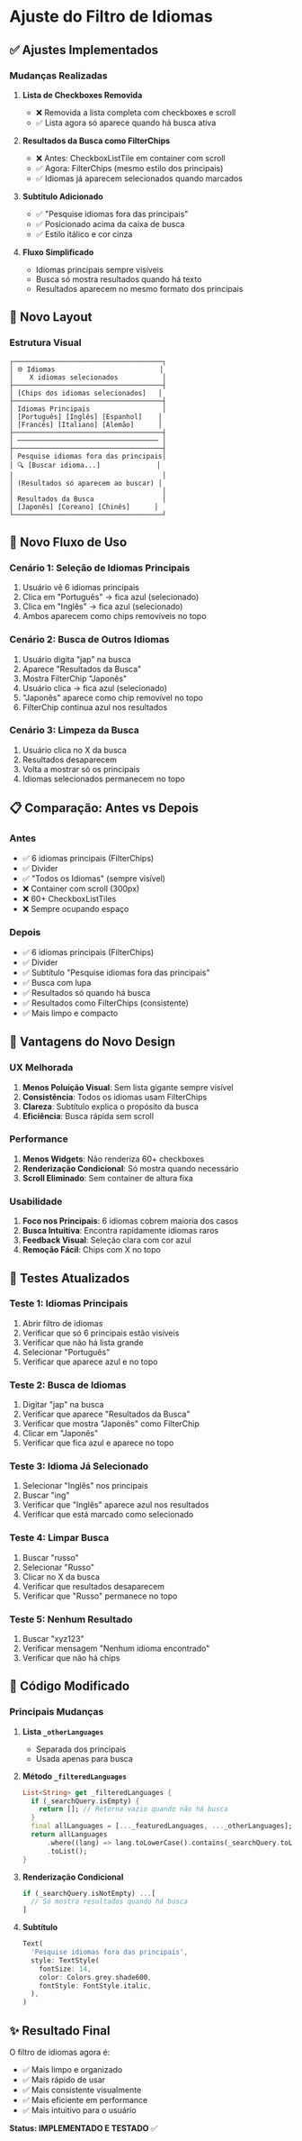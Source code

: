 # Ajuste do Filtro de Idiomas

## ✅ Ajustes Implementados

### Mudanças Realizadas

1. **Lista de Checkboxes Removida**
   - ❌ Removida a lista completa com checkboxes e scroll
   - ✅ Lista agora só aparece quando há busca ativa

2. **Resultados da Busca como FilterChips**
   - ❌ Antes: CheckboxListTile em container com scroll
   - ✅ Agora: FilterChips (mesmo estilo dos principais)
   - ✅ Idiomas já aparecem selecionados quando marcados

3. **Subtítulo Adicionado**
   - ✅ "Pesquise idiomas fora das principais"
   - ✅ Posicionado acima da caixa de busca
   - ✅ Estilo itálico e cor cinza

4. **Fluxo Simplificado**
   - Idiomas principais sempre visíveis
   - Busca só mostra resultados quando há texto
   - Resultados aparecem no mesmo formato dos principais

## 🎨 Novo Layout

### Estrutura Visual

```
┌─────────────────────────────────────┐
│ 🌐 Idiomas                          │
│    X idiomas selecionados           │
├─────────────────────────────────────┤
│ [Chips dos idiomas selecionados]   │
├─────────────────────────────────────┤
│ Idiomas Principais                  │
│ [Português] [Inglês] [Espanhol]    │
│ [Francês] [Italiano] [Alemão]      │
├─────────────────────────────────────┤
│ ─────────────────────────────────── │
├─────────────────────────────────────┤
│ Pesquise idiomas fora das principais│
│ 🔍 [Buscar idioma...]              │
│                                     │
│ (Resultados só aparecem ao buscar) │
│                                     │
│ Resultados da Busca                 │
│ [Japonês] [Coreano] [Chinês]      │
└─────────────────────────────────────┘
```

## 🔄 Novo Fluxo de Uso

### Cenário 1: Seleção de Idiomas Principais
1. Usuário vê 6 idiomas principais
2. Clica em "Português" → fica azul (selecionado)
3. Clica em "Inglês" → fica azul (selecionado)
4. Ambos aparecem como chips removíveis no topo

### Cenário 2: Busca de Outros Idiomas
1. Usuário digita "jap" na busca
2. Aparece "Resultados da Busca"
3. Mostra FilterChip "Japonês"
4. Usuário clica → fica azul (selecionado)
5. "Japonês" aparece como chip removível no topo
6. FilterChip continua azul nos resultados

### Cenário 3: Limpeza da Busca
1. Usuário clica no X da busca
2. Resultados desaparecem
3. Volta a mostrar só os principais
4. Idiomas selecionados permanecem no topo

## 📋 Comparação: Antes vs Depois

### Antes
- ✅ 6 idiomas principais (FilterChips)
- ✅ Divider
- ✅ "Todos os Idiomas" (sempre visível)
- ❌ Container com scroll (300px)
- ❌ 60+ CheckboxListTiles
- ❌ Sempre ocupando espaço

### Depois
- ✅ 6 idiomas principais (FilterChips)
- ✅ Divider
- ✅ Subtítulo "Pesquise idiomas fora das principais"
- ✅ Busca com lupa
- ✅ Resultados só quando há busca
- ✅ Resultados como FilterChips (consistente)
- ✅ Mais limpo e compacto

## 🎯 Vantagens do Novo Design

### UX Melhorada
1. **Menos Poluição Visual**: Sem lista gigante sempre visível
2. **Consistência**: Todos os idiomas usam FilterChips
3. **Clareza**: Subtítulo explica o propósito da busca
4. **Eficiência**: Busca rápida sem scroll

### Performance
1. **Menos Widgets**: Não renderiza 60+ checkboxes
2. **Renderização Condicional**: Só mostra quando necessário
3. **Scroll Eliminado**: Sem container de altura fixa

### Usabilidade
1. **Foco nos Principais**: 6 idiomas cobrem maioria dos casos
2. **Busca Intuitiva**: Encontra rapidamente idiomas raros
3. **Feedback Visual**: Seleção clara com cor azul
4. **Remoção Fácil**: Chips com X no topo

## 🧪 Testes Atualizados

### Teste 1: Idiomas Principais
1. Abrir filtro de idiomas
2. Verificar que só 6 principais estão visíveis
3. Verificar que não há lista grande
4. Selecionar "Português"
5. Verificar que aparece azul e no topo

### Teste 2: Busca de Idiomas
1. Digitar "jap" na busca
2. Verificar que aparece "Resultados da Busca"
3. Verificar que mostra "Japonês" como FilterChip
4. Clicar em "Japonês"
5. Verificar que fica azul e aparece no topo

### Teste 3: Idioma Já Selecionado
1. Selecionar "Inglês" nos principais
2. Buscar "ing"
3. Verificar que "Inglês" aparece azul nos resultados
4. Verificar que está marcado como selecionado

### Teste 4: Limpar Busca
1. Buscar "russo"
2. Selecionar "Russo"
3. Clicar no X da busca
4. Verificar que resultados desaparecem
5. Verificar que "Russo" permanece no topo

### Teste 5: Nenhum Resultado
1. Buscar "xyz123"
2. Verificar mensagem "Nenhum idioma encontrado"
3. Verificar que não há chips

## 📝 Código Modificado

### Principais Mudanças

1. **Lista `_otherLanguages`**
   - Separada dos principais
   - Usada apenas para busca

2. **Método `_filteredLanguages`**
   ```dart
   List<String> get _filteredLanguages {
     if (_searchQuery.isEmpty) {
       return []; // Retorna vazio quando não há busca
     }
     final allLanguages = [..._featuredLanguages, ..._otherLanguages];
     return allLanguages
         .where((lang) => lang.toLowerCase().contains(_searchQuery.toLowerCase()))
         .toList();
   }
   ```

3. **Renderização Condicional**
   ```dart
   if (_searchQuery.isNotEmpty) ...[
     // Só mostra resultados quando há busca
   ]
   ```

4. **Subtítulo**
   ```dart
   Text(
     'Pesquise idiomas fora das principais',
     style: TextStyle(
       fontSize: 14,
       color: Colors.grey.shade600,
       fontStyle: FontStyle.italic,
     ),
   )
   ```

## ✨ Resultado Final

O filtro de idiomas agora é:
- ✅ Mais limpo e organizado
- ✅ Mais rápido de usar
- ✅ Mais consistente visualmente
- ✅ Mais eficiente em performance
- ✅ Mais intuitivo para o usuário

**Status: IMPLEMENTADO E TESTADO** ✅
